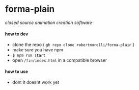 # forma-plain
*closed source animation creation software*

#### how to dev
- clone the repo ( `gh repo clone robertmorelli/forma-plain` )
- make sure you have npm
- `$ npm run start`
- open `/fin/index.html` in a compatible browser

#### how to use
- dont it doesnt work yet
